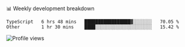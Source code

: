 📊 Weekly development breakdown
<!--START_SECTION:waka-->

```text
TypeScript   6 hrs 48 mins   █████████████████▓░░░░░░░   70.05 %
Other        1 hr 30 mins    ████░░░░░░░░░░░░░░░░░░░░░   15.42 %
```

<!--END_SECTION:waka-->

<img src="https://gpvc.arturio.dev/iqbalfasri" alt="Profile views"/>
